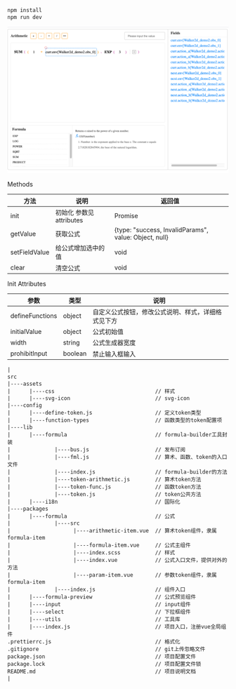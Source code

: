 ```
npm install
npm run dev
```

![screenshot](./screenshot.png)

Methods

| 方法          | 说明                     | 返回值                                                |
| ------------- | ------------------------ | ----------------------------------------------------- |
| init          | 初始化 参数见 attributes | Promise                                               |
| getValue      | 获取公式                 | {type: "success, InvalidParams", value: Object, null} |
| setFieldValue | 给公式增加选中的值       | void                                                  |
| clear         | 清空公式                 | void                                                  |

Init Attributes

| 参数            | 类型   | 说明                                               |
| --------------- | ------ | -------------------------------------------------- |
| defineFunctions | object | 自定义公式按钮，修改公式说明、样式，详细格式见下方 |
| initialValue    | object | 公式初始值                                         |
| width           | string | 公式生成器宽度                                     |
| prohibitInput   | boolean | 禁止输入框输入                             |

```
|
src
|----assets                           
|      |----css                                // 样式
|      |----svg-icon                           // svg-icon
|----config                                   
|      |----define-token.js                    // 定义token类型
|      |----function-types                     // 函数类型的token配置项
|----lib                                  
|      |----formula                            // formula-builder工具封装
|              |----bus.js                     // 发布订阅
|              |----fml.js                     // 算术、函数、token的入口文件
|              |----index.js                   // formula-builder的方法
|              |----token-arithmetic.js        // 算术token方法
|              |----token-func.js              // 函数token方法
|              |----token.js                   // token公共方法
|      |----i18n                               // 国际化
|----packages                                   
|      |----formula                            // 公式
|              |----src                        
|                    |----arithmetic-item.vue  // 算术token组件，隶属formula-item
|                    |----formula-item.vue     // 公式主组件
|                    |----index.scss           // 样式
|                    |----index.vue            // 公式入口文件，提供对外的方法
|                    |----param-item.vue       // 参数token组件，隶属formula-item
|              |----index.js                   // 组件入口 
|      |----formula-preview                    // 公式预览组件
|      |----input                              // input组件        
|      |----select                             // 下拉框组件
|      |----utils                              // 工具库
|      |----index.js                           // 项目入口，注册vue全局组件
.prettierrc.js                                 // 格式化 
.gitignore                                     // git上传忽略文件
package.json                                   // 项目配置文件
package.lock                                   // 项目配置文件锁
README.md                                      // 项目说明文档
|
```
